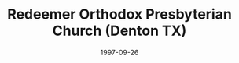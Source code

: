 ---
date: &id001 1997-09-26
end_date: null
location:
  address: null
  city: Denton
  state: TX
minister:
- end: 2004-01-01
  name: W. Daniel Lipford
  start: 1997-09-26
  type: Pastor
ministers:
- W. Daniel Lipford
name: Redeemer Orthodox Presbyterian Church
names:
- end: 2005-01-01
  name: Redeemer Orthodox Presbyterian Church
  start: 1997-09-26
origination_date: *id001
raw_data: "TX\nDenton\n\nRedeemer Orthodox Presbyterian Church  (September 26, 1997\u2013\
  January 2005)\nPastor: W. Daniel Lipford, 1997\u20132004"
received_from: null
states:
- TX
status:
  active: false
  end_date: 2005-01-01
  reason: null
  received_from: null
  withdrawal_to: null
title: Redeemer Orthodox Presbyterian Church (Denton TX)
year_established:
- 1997

---